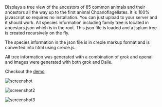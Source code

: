 Displays a tree view of the ancestors of 85 common animals and their ancestors all the way up to the first animal Choanoflagellates. It is 100% javascript so requires no installation. You can just upload to your server and it should work. All species information including family tree is located in ancestors.json which is in the root. This json file is loaded and a jsplum tree is created recursively on the fly. 

The species information in the json file is in creole markup format and is converted into html using creole.js.

All tree information was generated with a combination of grok and openai and images were generated with both grok and Dalle.

Checkout the [demo](https://forthtemple.com/ancestors)

![screenshot](https://github.com/user-attachments/assets/b4b77a2e-b491-4779-be7b-9f00e9f570fd)

![screenshot2](https://github.com/user-attachments/assets/99fa5c70-f291-4005-b3ce-a0e85c82fc40)

![screenshot3](https://github.com/user-attachments/assets/eb9ce885-57a7-4374-a5bf-4ee3b44e80d0)
